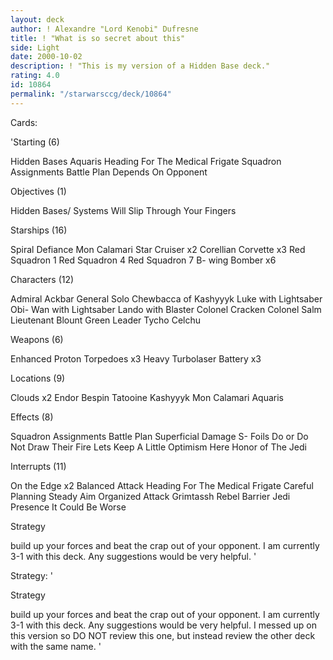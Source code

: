 ```yaml
---
layout: deck
author: ! Alexandre "Lord Kenobi" Dufresne
title: ! "What is so secret about this"
side: Light
date: 2000-10-02
description: ! "This is my version of a Hidden Base deck."
rating: 4.0
id: 10864
permalink: "/starwarsccg/deck/10864"
---
```

Cards: 

'Starting (6)

Hidden Bases
Aquaris
Heading For The Medical Frigate
Squadron Assignments
Battle Plan
Depends On Opponent

Objectives (1)

Hidden Bases/ Systems Will Slip Through Your Fingers

Starships (16)

Spiral
Defiance
Mon Calamari Star Cruiser x2
Corellian Corvette x3
Red Squadron 1
Red Squadron 4
Red Squadron 7
B- wing Bomber x6

Characters (12)

Admiral Ackbar
General Solo
Chewbacca of Kashyyyk
Luke with Lightsaber
Obi- Wan with Lightsaber
Lando with Blaster
Colonel Cracken
Colonel Salm
Lieutenant Blount
Green Leader
Tycho Celchu

Weapons (6)

Enhanced Proton Torpedoes x3
Heavy Turbolaser Battery x3

Locations (9)

Clouds x2
Endor
Bespin
Tatooine
Kashyyyk
Mon Calamari
Aquaris

Effects (8)

Squadron Assignments
Battle Plan
Superficial Damage
S- Foils
Do or Do Not
Draw Their Fire
Lets Keep A Little Optimism Here
Honor of The Jedi

Interrupts (11)

On the Edge x2
Balanced Attack
Heading For The Medical Frigate
Careful Planning
Steady Aim
Organized Attack
Grimtassh
Rebel Barrier
Jedi Presence
It Could Be Worse

Strategy

build up your forces and beat the crap out of your opponent. I am currently   3-1 with this deck. Any suggestions would be very helpful.
'

Strategy: '

Strategy

build up your forces and beat the crap out of your opponent. I am currently   3-1 with this deck. Any suggestions would be very helpful. I messed up on this version so DO NOT review this one, but instead review the other deck with the same name.
'
